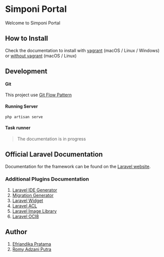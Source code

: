 # Simponi Portal

Welcome to Simponi Portal

## How to Install

Check the documentation to install with [vagrant](installation.md) (macOS / Linux / Windows) or [without vagrant](installation-vagrant.md) (macOS / Linux)

## Development

#### Git

This project use [Git Flow Pattern](http://danielkummer.github.io/git-flow-cheatsheet/)

#### Running Server

    php artisan serve
    
#### Task runner

> The documentation is in progress

## Official Laravel Documentation

Documentation for the framework can be found on the [Laravel website](http://laravel.com/docs).

### Additional Plugins Documentation
1. [Laravel IDE Generator](https://github.com/barryvdh/laravel-ide-helper)
2. [Migration Generator](https://github.com/Xethron/migrations-generator)
3. [Laravel Widget](https://github.com/Arrilot/laravel-widgets)
4. [Laravel ACL](https://github.com/kodeine/laravel-acl)
5. [Laravel Image Library](http://image.intervention.io/)
6. [Laravel OCI8](https://github.com/yajra/laravel-oci8)

## Author
1. [Efriandika Pratama](efriandika.pratama@bni.co.id)
2. [Romy Adzani Putra](romy.adzani@bni.co.id)
